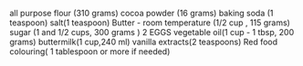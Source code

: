 all purpose flour (310 grams)
cocoa powder (16 grams)
baking soda (1 teaspoon)
salt(1 teaspoon)
Butter - room temperature (1/2 cup , 115 grams)
sugar (1 and 1/2 cups, 300 grams )
2 EGGS
vegetable oil(1 cup - 1 tbsp, 200 grams)
buttermilk(1 cup,240 ml)
vanilla extracts(2 teaspoons)
Red food colouring( 1 tablespoon or more if needed)
